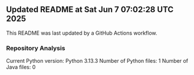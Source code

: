 ## Updated README at Sat Jun  7 07:02:28 UTC 2025

This README was last updated by a GitHub Actions workflow.

### Repository Analysis
Current Python version: Python 3.13.3
Number of Python files: 1
Number of Java files: 0
